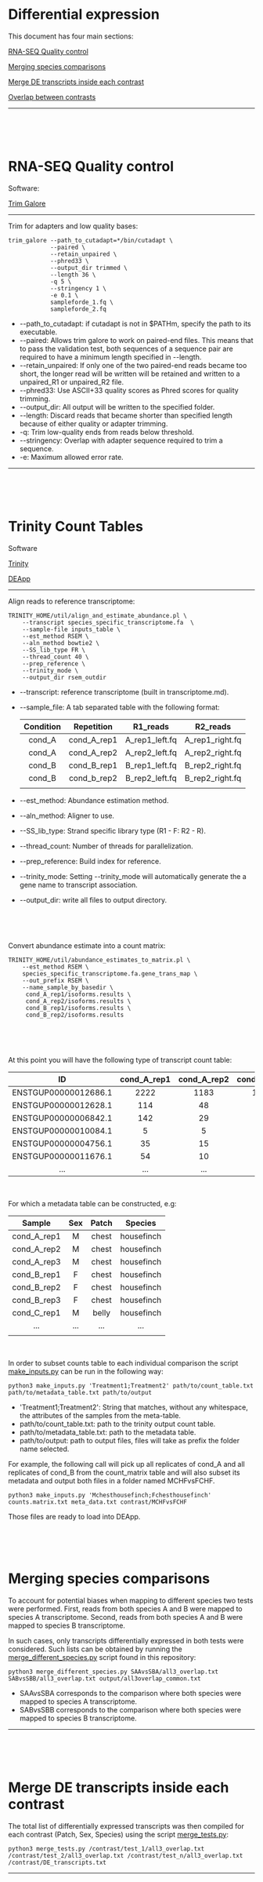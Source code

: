 [//]: # ( )

# Differential expression

This document has four main sections:

[RNA-SEQ Quality control](#RNA-SEQ-Quality-control)

[Merging species comparisons](#Merging-species-comparisons)

[Merge DE transcripts inside each contrast](#Merge-DE-transcripts-inside-each-contrast)

[Overlap between contrasts](#Overlap-between-contrasts)

---

&nbsp;

&nbsp;

# RNA-SEQ Quality control

Software:

[Trim Galore](https://www.bioinformatics.babraham.ac.uk/projects/trim_galore/)

---

Trim for adapters and low quality bases:

```shell
trim_galore --path_to_cutadapt=*/bin/cutadapt \
            --paired \
            --retain_unpaired \
            --phred33 \
            --output_dir trimmed \
            --length 36 \
            -q 5 \
            --stringency 1 \
            -e 0.1 \
            sampleforde_1.fq \
            sampleforde_2.fq
```

* --path_to_cutadapt: if cutadapt is not in $PATHm, specify the path to its executable.
* --paired: Allows trim galore to work on paired-end files. This means that to pass the validation test, both sequences of a sequence pair are required to have a minimum length specified in --length.
* --retain_unpaired: If only one of the two paired-end reads became too short, the longer read will be written will be retained and written to a unpaired_R1 or unpaired_R2 file.
* --phred33: Use ASCII+33 quality scores as Phred scores for quality trimming.
* --output_dir: All output will be written to the specified folder.
* --length: Discard reads that became shorter than specified length because of either quality or adapter trimming.
* -q: Trim low-quality ends from reads below threshold.
* --stringency: Overlap with adapter sequence required to trim a sequence.
* -e: Maximum allowed error rate.

---

&nbsp;

&nbsp;

# Trinity Count Tables

Software

[Trinity](https://github.com/trinityrnaseq/trinityrnaseq/wiki)

[DEApp](https://yanli.shinyapps.io/DEApp/)

---

Align reads to reference transcriptome:

```shell
TRINITY_HOME/util/align_and_estimate_abundance.pl \
    --transcript species_specific_transcriptome.fa  \
    --sample-file inputs_table \
    --est_method RSEM \
    --aln_method bowtie2 \
    --SS_lib_type FR \
    --thread_count 40 \
    --prep_reference \
    --trinity_mode \
    --output_dir rsem_outdir

```

* --transcript: reference transcriptome (built in transcriptome.md).
* --sample_file: A tab separated table with the following format:

    |  Condition       |   Repetition            |  R1_reads        |     R2_reads     |
    |:-------:|:-------------:|:----------------:|:----------------:|
    |cond_A   | cond_A_rep1   | A_rep1_left.fq   | A_rep1_right.fq  |
    |cond_A   | cond_A_rep2   | A_rep2_left.fq   | A_rep2_right.fq  |
    |cond_B   | cond_B_rep1   | B_rep1_left.fq   | B_rep2_right.fq  |
    |cond_B   | cond_b_rep2   | B_rep2_left.fq   | B_rep2_right.fq  |
    |         |               |                  |                  |
* --est_method: Abundance estimation method.
* --aln_method: Aligner to use.
* --SS_lib_type: Strand specific library type (R1 - F: R2 - R).
* --thread_count: Number of threads for parallelization.
* --prep_reference: Build index for reference.
* --trinity_mode: Setting --trinity_mode will automatically generate the a gene name to transcript association.
* --output_dir: write all files to output directory.

&nbsp;

&nbsp;

Convert abundance estimate into a count matrix:

```shell
TRINITY_HOME/util/abundance_estimates_to_matrix.pl \
    --est_method RSEM \
    species_specific_transcriptome.fa.gene_trans_map \
    --out_prefix RSEM \
    --name_sample_by_basedir \
     cond_A_rep1/isoforms.results \
     cond_A_rep2/isoforms.results \
     cond_B_rep1/isoforms.results \
     cond_B_rep2/isoforms.results
```

&nbsp;

&nbsp;

At this point you will have the following type of transcript count table:

|ID|cond_A_rep1|cond_A_rep2|cond_A_rep3|cond_B_rep1|cond_B_rep2|cond_B_rep3|cond_C_rep1|cond_C_rep2|cond_C_rep3|cond_D_rep1|cond_D_rep2|cond_D_rep3|
|:--:|:--:|:--:|:--:|:--:|:--:|:--:|:--:|:--:|:--:|:--:|:--:|:--:|
|ENSTGUP00000012686.1|2222|1183|1860|1944|2435|2193|1152|1196|753|1597|1361|1356|
|ENSTGUP00000012628.1|114|48|131|104|127|154|34|56|170|118|85|365|
|ENSTGUP00000006842.1|142|29|169|153|177|169|33|61|1|74|79|20|
|ENSTGUP00000010084.1|5|5|5|7|2|6|2|3|11|8|8|13|
|ENSTGUP00000004756.1|35|15|40|50|80|73|31|33|58|47|88|96|
|ENSTGUP00000011676.1|54|10|56|29|79|86|27|40|1|38|33|12|
| ...|... |...  |...  |...  |...  |...  |...  |...  |...  |...  |...  | ...|

&nbsp;

For which a metadata table can be constructed, e.g:

|Sample|Sex|Patch|Species|
|:---:|:---:|:---:|:---:|
|cond_A_rep1|M|chest|housefinch|
|cond_A_rep2|M|chest|housefinch|
|cond_A_rep3|M|chest|housefinch|
|cond_B_rep1|F|chest|housefinch|
|cond_B_rep2|F|chest|housefinch|
|cond_B_rep3|F|chest|housefinch|
| cond_C_rep1 | M|belly|housefinch|
|...|...|...|...|
| | | | |

&nbsp;

In order to subset counts table to each individual comparison the script [make_inputs.py](./src/make_inputs.py) can be run in the following way:

```shell
python3 make_inputs.py 'Treatment1;Treatment2' path/to/count_table.txt path/to/metadata_table.txt path/to/output
```

* 'Treatment1;Treatment2': String that matches, without any whitespace, the attributes of the samples from the meta-table.
* path/to/count_table.txt: path to the trinity output count table.
* path/to/metadata_table.txt: path to the metadata table.
* path/to/output: path to output files, files will take as prefix the folder name selected.

For example, the following call will pick up all replicates of cond_A and all replicates of cond_B from the count_matrix table and will also subset its metadata and output both files in a folder named MCHFvsFCHF.

```shell
python3 make_inputs.py 'Mchesthousefinch;Fchesthousefinch' counts.matrix.txt meta_data.txt contrast/MCHFvsFCHF
```

Those files are ready to load into DEApp.

&nbsp;

&nbsp;

# Merging species comparisons

To account for potential biases when mapping to different species two tests were performed. First, reads from both species A and B were mapped to species A transcriptome. Second, reads from both species A and B were mapped to species B transcriptome.

In such cases, only transcripts differentially expressed in both tests were considered. Such lists can be obtained by running the [merge_different_species.py](./src/merge_different_species.py) script found in this repository:

```shell
python3 merge_different_species.py SAAvsSBA/all3_overlap.txt SABvsSBB/all3_overlap.txt output/all3overlap_common.txt
```

* SAAvsSBA corresponds to the comparison where both species were mapped to species A transcriptome.
* SABvsSBB corresponds to the comparison where both species were mapped to species B transcriptome.

---

&nbsp;

&nbsp;

# Merge DE transcripts inside each contrast

The total list of differentially expressed transcripts was then compiled for each contrast (Patch, Sex, Species) using the script [merge_tests.py](./src/merge_tests.py):

```shell
python3 merge_tests.py /contrast/test_1/all3_overlap.txt /contrast/test_2/all3_overlap.txt /contrast/test_n/all3_overlap.txt /contrast/DE_transcripts.txt
```

---

&nbsp;

&nbsp;

# Overlap between contrasts

To obtain the overlapping transcripts between each contrast the script [common_between_tests.py](./src/common_betweem_tests.py) can be used:

```shell
python3 common_between_tests.py contrast_1/DE_transcripts.txt contrast_2/DE_transcripts.txt contrast_n/DE_transcripts.txt output/common_between_all.txt
```

Another way to obtain the overlap betweens tests is to draw a Venn Diagram, to do so the [venn.py](./src/venn.py) script can be used. This script requires 3 contrasts.

Note that too run this script two python packages need to be installed, matplotlib and matplotlib_venn. Both can be installed through PIP:

```shell
pip3 install matplotlib
pip3 install matplotlib_venn
```


```shell
python3 venn.py contrast_1/DE_transcripts.txt contrast_2/DE_transcripts.txt contrast_3/DE_transcripts.txt label1,label2,label3 output/venn.pdf
```

* contrast_1/DE_transcripts.txt: replace with path to merged list of differentially expressed transcripts in contrast 1.
* contrast_2/DE_transcripts.txt: replace with path to merged list of differentially expressed transcripts in contrast 2.
* contrast_3/DE_transcripts.txt: replace with path to merged list of differentially expressed transcripts in contrast 3.
* label1,label2,label3: replace with labels to be used in the venn diagram, the order match's the order of the previous arguments.
* output/venn.pdf: replace with path to output pdf.
